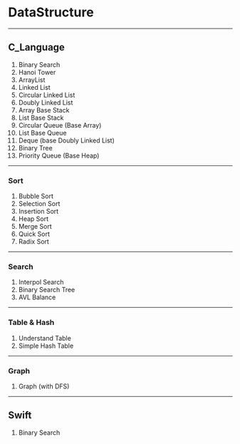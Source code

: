 # DataStructure

---

## C_Language

1. Binary Search
2. Hanoi Tower
3. ArrayList
4. Linked List
5. Circular Linked List
6. Doubly Linked List
7. Array Base Stack
8. List Base Stack
9. Circular Queue (Base Array)
10. List Base Queue
11. Deque (base Doubly Linked List)
12. Binary Tree
13. Priority Queue (Base Heap)

---
### Sort
1. Bubble Sort
2. Selection Sort
3. Insertion Sort
4. Heap Sort
5. Merge Sort
6. Quick Sort
7. Radix Sort

---
### Search
1. Interpol Search
2. Binary Search Tree
3. AVL Balance

---
### Table & Hash
1. Understand Table
2. Simple Hash Table

---
### Graph
1. Graph (with DFS)



---
## Swift
1. Binary Search
